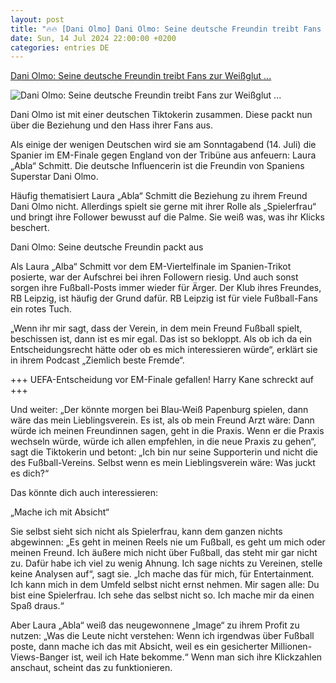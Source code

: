```yaml
---
layout: post
title: "🔥🔥 [Dani Olmo] Dani Olmo: Seine deutsche Freundin treibt Fans zur Weißglut ..."
date: Sun, 14 Jul 2024 22:00:00 +0200
categories: entries DE
---
```

[Dani Olmo: Seine deutsche Freundin treibt Fans zur Weißglut ...](https://www.derwesten.de/sport/fussball/dani-olmo-freundin-laura-abla-id301051250.html)

![Dani Olmo: Seine deutsche Freundin treibt Fans zur Weißglut ...](https://www.derwesten.de/wp-content/uploads/sites/8/2024/07/dani-olmo-freundin.jpg)

Dani Olmo ist mit einer deutschen Tiktokerin zusammen. Diese packt nun über die Beziehung und den Hass ihrer Fans aus.

Als einige der wenigen Deutschen wird sie am Sonntagabend (14. Juli) die Spanier im EM-Finale gegen England von der Tribüne aus anfeuern: Laura „Abla“ Schmitt. Die deutsche Influencerin ist die Freundin von Spaniens Superstar Dani Olmo.

Häufig thematisiert Laura „Abla“ Schmitt die Beziehung zu ihrem Freund Dani Olmo nicht. Allerdings spielt sie gerne mit ihrer Rolle als „Spielerfrau“ und bringt ihre Follower bewusst auf die Palme. Sie weiß was, was ihr Klicks beschert.

Dani Olmo: Seine deutsche Freundin packt aus

Als Laura „Alba“ Schmitt vor dem EM-Viertelfinale im Spanien-Trikot posierte, war der Aufschrei bei ihren Followern riesig. Und auch sonst sorgen ihre Fußball-Posts immer wieder für Ärger. Der Klub ihres Freundes, RB Leipzig, ist häufig der Grund dafür. RB Leipzig ist für viele Fußball-Fans ein rotes Tuch.

„Wenn ihr mir sagt, dass der Verein, in dem mein Freund Fußball spielt, beschissen ist, dann ist es mir egal. Das ist so bekloppt. Als ob ich da ein Entscheidungsrecht hätte oder ob es mich interessieren würde“, erklärt sie in ihrem Podcast „Ziemlich beste Fremde“.

+++ UEFA-Entscheidung vor EM-Finale gefallen! Harry Kane schreckt auf +++

Und weiter: „Der könnte morgen bei Blau-Weiß Papenburg spielen, dann wäre das mein Lieblingsverein. Es ist, als ob mein Freund Arzt wäre: Dann würde ich meinen Freundinnen sagen, geht in die Praxis. Wenn er die Praxis wechseln würde, würde ich allen empfehlen, in die neue Praxis zu gehen“, sagt die Tiktokerin und betont: „Ich bin nur seine Supporterin und nicht die des Fußball-Vereins. Selbst wenn es mein Lieblingsverein wäre: Was juckt es dich?“

Das könnte dich auch interessieren:

„Mache ich mit Absicht“

Sie selbst sieht sich nicht als Spielerfrau, kann dem ganzen nichts abgewinnen: „Es geht in meinen Reels nie um Fußball, es geht um mich oder meinen Freund. Ich äußere mich nicht über Fußball, das steht mir gar nicht zu. Dafür habe ich viel zu wenig Ahnung. Ich sage nichts zu Vereinen, stelle keine Analysen auf“, sagt sie. „Ich mache das für mich, für Entertainment. Ich kann mich in dem Umfeld selbst nicht ernst nehmen. Mir sagen alle: Du bist eine Spielerfrau. Ich sehe das selbst nicht so. Ich mache mir da einen Spaß draus.“

Aber Laura „Abla“ weiß das neugewonnene „Image“ zu ihrem Profit zu nutzen: „Was die Leute nicht verstehen: Wenn ich irgendwas über Fußball poste, dann mache ich das mit Absicht, weil es ein gesicherter Millionen-Views-Banger ist, weil ich Hate bekomme.“ Wenn man sich ihre Klickzahlen anschaut, scheint das zu funktionieren.

